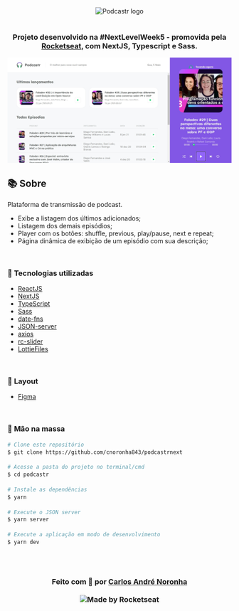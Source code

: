 <div align=center>

  <img src="./layouts/logo.svg" alt="Podcastr logo">
  <br>
  <br>

<h3>

Projeto desenvolvido na #NextLevelWeek5 - promovida pela [Rocketseat], com **NextJS**, **Typescript** e **Sass**.

</h3>

![PRINTS](./public/printDoApp.jpg)

</div>

## 📚 **Sobre**

Plataforma de transmissão de podcast. 
- Exibe a listagem dos últimos adicionados;
- Listagem dos demais episódios;
- Player com os botões: shuffle, previous, play/pause, next e repeat;
- Página dinâmica de exibição de um episódio com sua descrição;

<br>

### 📌  **Tecnologias utilizadas**
- [ReactJS]
- [NextJS]
- [TypeScript]
- [Sass]
- [date-fns]
- [JSON-server]
- [axios]
- [rc-slider]
- [LottieFiles]

<br>

### 🎨 **Layout**
- [Figma]

<br>

### 🚀 **Mão na massa**

```bash
# Clone este repositório
$ git clone https://github.com/cnoronha843/podcastrnext

# Acesse a pasta do projeto no terminal/cmd
$ cd podcastr

# Instale as dependências
$ yarn

# Execute o JSON server 
$ yarn server

# Execute a aplicação em modo de desenvolvimento
$ yarn dev

```

<br>
<br>

<h3 align="center">
Feito com 💜 por <a href="https://www.linkedin.com/in/carlos-andre-noronha-235219bb/">Carlos André Noronha</a>
<br><br>
 
  <img alt="Made by Rocketseat" src="https://img.shields.io/badge/made%20by-Rocketseat-%237519C1">
</a>
</h3>

<!-- Links -->

[Rocketseat]: https://rocketseat.com.br/
[ReactJS]: https://reactjs.org
[NextJS]: https://nextjs.org/
[TypeScript]: https://www.typescriptlang.org/
[Sass]: https://sass-lang.com/
[date-fns]: https://date-fns.org/v2.20.1/docs/format
[JSON-server]: https://github.com/typicode/json-server
[axios]: https://github.com/axios/axios
[rc-slider]: https://slider-react-component.vercel.app/
[Figma]: https://www.figma.com/file/UwFEntsHpHYJlHNQAQr4gA/Podcastr?node-id=160%3A2761
[LottieFiles]: https://lottiefiles.com/
